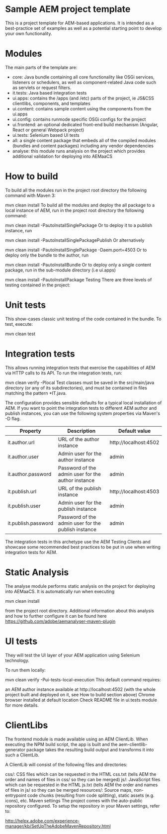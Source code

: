 # Sample AEM project template
This is a project template for AEM-based applications. It is intended as a best-practice set of examples as well as a potential starting point to develop your own functionality.

# Modules

The main parts of the template are:

- core: Java bundle containing all core functionality like OSGi services, listeners or schedulers, as well as component-related
  Java code such as servlets or request filters.
- it.tests: Java based integration tests
- ui.apps: contains the /apps (and /etc) parts of the project, ie JS&CSS clientlibs, components, and templates
- ui.content: contains sample content using the components from the ui.apps
- ui.config: contains runmode specific OSGi configs for the project
- ui.frontend: an optional dedicated front-end build mechanism (Angular, React or general Webpack project)
- ui.tests: Selenium based UI tests
- all: a single content package that embeds all of the compiled modules (bundles and content packages) including any vendor dependencies
- analyse: this module runs analysis on the project which provides additional validation for deploying into AEMaaCS

# How to build
To build all the modules run in the project root directory the following command with Maven 3:

mvn clean install
To build all the modules and deploy the all package to a local instance of AEM, run in the project root directory the following command:

mvn clean install -PautoInstallSinglePackage
Or to deploy it to a publish instance, run

mvn clean install -PautoInstallSinglePackagePublish
Or alternatively

mvn clean install -PautoInstallSinglePackage -Daem.port=4503
Or to deploy only the bundle to the author, run

mvn clean install -PautoInstallBundle
Or to deploy only a single content package, run in the sub-module directory (i.e ui.apps)

mvn clean install -PautoInstallPackage
Testing
There are three levels of testing contained in the project:

# Unit tests
This show-cases classic unit testing of the code contained in the bundle. To test, execute:

mvn clean test
# Integration tests
This allows running integration tests that exercise the capabilities of AEM via HTTP calls to its API. To run the integration tests, run:

mvn clean verify -Plocal
Test classes must be saved in the src/main/java directory (or any of its subdirectories), and must be contained in files matching the pattern *IT.java.

The configuration provides sensible defaults for a typical local installation of AEM. If you want to point the integration tests to different AEM author and publish instances, you can use the following system properties via Maven's -D flag.

| **Property**        | **Description**                                     | **Default value**     |
|---------------------|-----------------------------------------------------|-----------------------|
| it.author.url       | URL of the author instance                          | http://localhost:4502 |
| it.author.user      | Admin user for the author instance                  | admin                 |
| it.author.password  | Password of the admin user for the author instance  | admin                 |
| it.publish.url      | URL of the publish instance                         | http://localhost:4503 |
| it.publish.user     | Admin user for the publish instance                 | admin                 |
| it.publish.password | Password of the admin user for the publish instance | admin                 |

The integration tests in this archetype use the AEM Testing Clients and showcase some recommended best practices to be put in use when writing integration tests for AEM.

# Static Analysis
The analyse module performs static analysis on the project for deploying into AEMaaCS. It is automatically run when executing

mvn clean install

from the project root directory. Additional information about this analysis and how to further configure it can be found here https://github.com/adobe/aemanalyser-maven-plugin

# UI tests
They will test the UI layer of your AEM application using Selenium technology.

To run them locally:

mvn clean verify -Pui-tests-local-execution
This default command requires:

an AEM author instance available at http://localhost:4502 (with the whole project built and deployed on it, see How to build section above)
Chrome browser installed at default location
Check README file in ui.tests module for more details.

# ClientLibs
The frontend module is made available using an AEM ClientLib. When executing the NPM build script, the app is built and the aem-clientlib-generator package takes the resulting build output and transforms it into such a ClientLib.

A ClientLib will consist of the following files and directories:

css/: CSS files which can be requested in the HTML
css.txt (tells AEM the order and names of files in css/ so they can be merged)
js/: JavaScript files which can be requested in the HTML
js.txt (tells AEM the order and names of files in js/ so they can be merged
resources/: Source maps, non-entrypoint code chunks (resulting from code splitting), static assets (e.g. icons), etc.
Maven settings
The project comes with the auto-public repository configured. To setup the repository in your Maven settings, refer to:

http://helpx.adobe.com/experience-manager/kb/SetUpTheAdobeMavenRepository.html
